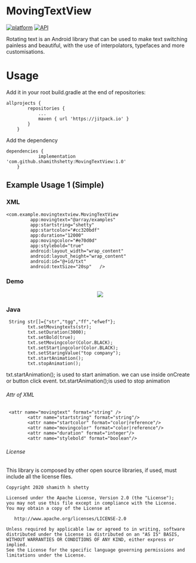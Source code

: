 # MovingTextView
[![platform](https://img.shields.io/badge/Platform-Android-yellow.svg?style=flat-square)](https://www.android.com)
[![API](https://img.shields.io/badge/API-16%2B-brightgreen.svg?style=flat-square)](https://android-arsenal.com/api?level=16s)
 
 Rotating text is an Android library that can be used to make text switching painless and beautiful, with the use of interpolators, typefaces and more customisations.

# Usage
Add it in your root build.gradle at the end of repositories:
```
allprojects {
		repositories {
			...
			maven { url 'https://jitpack.io' }
		}
	}
  ```
  
Add the dependency
```
dependencies {
	        implementation 'com.github.shamithshetty:MovingTextView:1.0'
	}
  ```
  
## Example Usage 1 (Simple)
### XML

```
<com.example.movingtextview.MovingTextView
         app:movingtext="@array/examples"
         app:startstring="shetty"
         app:startcolor="#cc320bdf"
         app:duration="12000"
         app:movingcolor="#e70d0d"
         app:stylebold="true"
         android:layout_width="wrap_content"
         android:layout_height="wrap_content"
         android:id="@+id/txt"
         android:textSize="20sp"   />
```
### Demo

<div align="center"><img src="pic.gif"/></div>

### Java

```
 String str[]={"str","tgg","ff","efwef"};
        txt.setMovingtexts(str);
        txt.setDuration(3000);
        txt.setBold(true);
        txt.setMovingcolor(Color.BLACK);
        txt.setStartingcolor(Color.BLACK);
        txt.setStaringValue("top company");
        txt.startAnimation();
        txt.stopAnimation();
```
  txt.startAnimation(); is used to start animation. we can use inside onCreate or button click event.
  txt.startAnimation();is used to stop animation

###### Attr of XML
```
 <attr name="movingtext" format="string" />
        <attr name="startstring" format="string"/>
        <attr name="startcolor" format="color|reference"/>
        <attr name="movingcolor" format="color|reference"/>
        <attr name="duration" format="integer"/>
        <attr name="stylebold" format="boolean"/>
```

###### License
This library is composed by other open source libraries, if used, must include all the license files.

```
Copyright 2020 shamith h shetty

Licensed under the Apache License, Version 2.0 (the "License");
you may not use this file except in compliance with the License.
You may obtain a copy of the License at

   http://www.apache.org/licenses/LICENSE-2.0

Unless required by applicable law or agreed to in writing, software
distributed under the License is distributed on an "AS IS" BASIS,
WITHOUT WARRANTIES OR CONDITIONS OF ANY KIND, either express or implied.
See the License for the specific language governing permissions and
limitations under the License.
```
